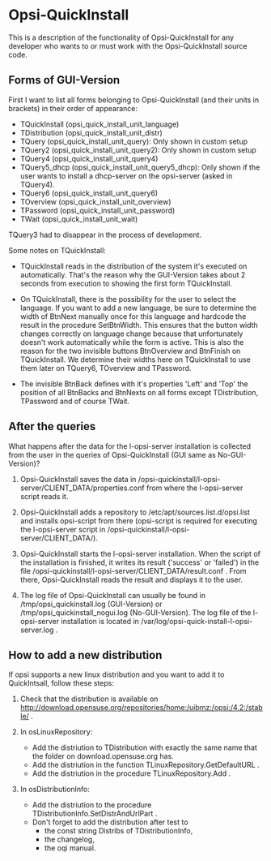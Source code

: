# Opsi-QuickInstall

This is a description of the functionality of Opsi-QuickInstall for any developer who wants to or must work with the Opsi-QuickInstall source code.


## Forms of GUI-Version

First I want to list all forms belonging to Opsi-QuickInstall (and their units in brackets) in their order of appearance:

+ TQuickInstall (opsi_quick_install_unit_language)
+ TDistribution (opsi_quick_install_unit_distr)
+ TQuery (opsi_quick_install_unit_query): Only shown in custom setup
+ TQuery2 (opsi_quick_install_unit_query2): Only shown in custom setup
+ TQuery4 (opsi_quick_install_unit_query4)
+ TQuery5_dhcp (opsi_quick_install_unit_query5_dhcp): Only shown if the user wants to install a dhcp-server on the opsi-server (asked in TQuery4).
+ TQuery6 (opsi_quick_install_unit_query6)
+ TOverview (opsi_quick_install_unit_overview)
+ TPassword (opsi_quick_install_unit_password)
+ TWait (opsi_quick_install_unit_wait)

TQuery3 had to disappear in the process of development.

Some notes on TQuickInstall:

+ TQuickInstall reads in the distribution of the system it's executed on automatically. That's the reason why the GUI-Version takes about 2 seconds from execution to showing the first form TQuickInstall.

+ On TQuickInstall, there is the possibility for the user to select the language. If you want to add a new language, be sure to determine the width of BtnNext manually once for this language and hardcode the result in the procedure SetBtnWidth. This ensures that the button width changes correctly on language change because that unfortunately doesn't work automatically while the form is active. This is also the reason for the two invisible buttons BtnOverview and BtnFinish on TQuickInstall. We determine their widths here on TQuickInstall to use them later on TQuery6, TOverview and TPassword.

+ The invisible BtnBack defines with it's properties 'Left' and 'Top' the position of all BtnBacks and BtnNexts on all forms except TDistribution, TPassword and of course TWait.


## After the queries

What happens after the data for the l-opsi-server installation is collected from the user in the queries of Opsi-QuickInstall (GUI same as No-GUI-Version)?

1. Opsi-QuickInstall saves the data in /opsi-quickinstall/l-opsi-server/CLIENT_DATA/properties.conf from where the l-opsi-server script reads it.

2. Opsi-QuickInstall adds a repository to /etc/apt/sources.list.d/opsi.list and installs opsi-script from there (opsi-script is required for executing the l-opsi-server script in /opsi-quickinstall/l-opsi-server/CLIENT_DATA/).

3. Opsi-QuickInstall starts the l-opsi-server installation. When the script of the installation is finished, it writes its result ('success' or 'failed') in the file /opsi-quickinstall/l-opsi-server/CLIENT_DATA/result.conf . From there, Opsi-QuickInstall reads the result and displays it to the user.

4. The log file of Opsi-QuickInstall can usually be found in /tmp/opsi_quickinstall.log (GUI-Version) or /tmp/opsi_quickinstall_nogui.log (No-GUI-Version). The log file of the l-opsi-server installation is located in /var/log/opsi-quick-install-l-opsi-server.log .


## How to add a new distribution

If opsi supports a new linux distribution and you want to add it to QuickIntsall, follow these steps:

1. Check that the distribution is available on http://download.opensuse.org/repositories/home:/uibmz:/opsi:/4.2:/stable/ .

2. In osLinuxRepository:
	+ Add the distriution to TDistribution with exactly the same name that the folder on download.opensuse.org has.
	+ Add the distriution in the function TLinuxRepository.GetDefaultURL .
	+ Add the distriution in the procedure TLinuxRepository.Add .

3. In osDistributionInfo:
	+ Add the distriution to the procedure TDistributionInfo.SetDistrAndUrlPart .
	+ Don't forget to add the distribution after test to
        * the const string Distribs of TDistributionInfo,
        * the changelog,
        * the oqi manual.


